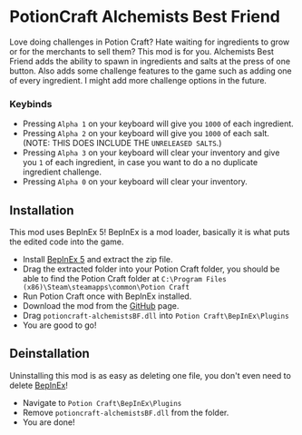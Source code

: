 # PotionCraft Alchemists Best Friend
Love doing challenges in Potion Craft? Hate waiting for ingredients to grow or for the merchants to sell them? This mod is for you. Alchemists Best Friend adds the ability to spawn in ingredients and salts at the press of one button. Also adds some challenge features to the game such as adding one of every ingredient. I might add more challenge options in the future.
### Keybinds
- Pressing `Alpha 1` on your keyboard will give you `1000` of each ingredient.
- Pressing `Alpha 2` on your keyboard will give you `1000` of each salt. (NOTE: THIS DOES INCLUDE THE `UNRELEASED SALTS`.)
- Pressing `Alpha 3` on your keyboard will clear your inventory and give you `1` of each ingredient, in case you want to do a no duplicate ingredient challenge.
- Pressing `Alpha 0` on your keyboard will clear your inventory.
## Installation
This mod uses BepInEx 5! BepInEx is a mod loader, basically it is what puts the edited code into the game.
- Install [BepInEx 5](https://github.com/BepInEx/BepInEx/releases) and extract the zip file.
- Drag the extracted folder into your Potion Craft folder, you should be able to find the Potion Craft folder at `C:\Program Files (x86)\Steam\steamapps\common\Potion Craft`
- Run Potion Craft once with BepInEx installed.
- Download the mod from the [GitHub](https://github.com/catgocri/AlchemistsBestFriend/releases) page.
- Drag `potioncraft-alchemistsBF.dll` into `Potion Craft\BepInEx\Plugins`
- You are good to go!
## Deinstallation
Uninstalling this mod is as easy as deleting one file, you don't even need to delete [BepInEx](https://github.com/BepInEx/BepInEx/releases)!
- Navigate to `Potion Craft\BepInEx\Plugins`
- Remove `potioncraft-alchemistsBF.dll` from the folder.
- You are done!

